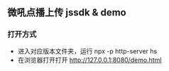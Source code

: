 ## 微吼点播上传 jssdk & demo
### 打开方式
- 进入对应版本文件夹，运行 npx -p http-server hs
- 在浏览器打开打开 http://127.0.0.1:8080/demo.html